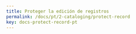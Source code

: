 ```yaml
---
title: Proteger la edición de registros
permalink: /docs/pt/2-cataloging/protect-record
key: docs-protect-record-pt
---
```

